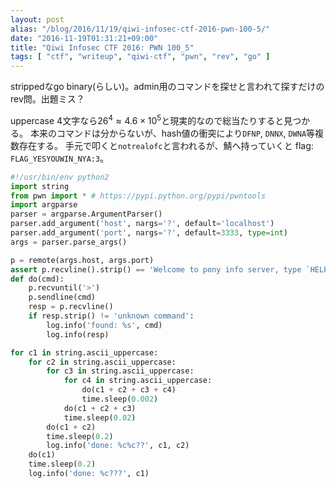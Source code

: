 ```yaml
---
layout: post
alias: "/blog/2016/11/19/qiwi-infosec-ctf-2016-pwn-100-5/"
date: "2016-11-19T01:31:21+09:00"
title: "Qiwi Infosec CTF 2016: PWN 100_5"
tags: [ "ctf", "writeup", "qiwi-ctf", "pwn", "rev", "go" ]
---
```


strippedなgo binary(らしい)。admin用のコマンドを探せと言われて探すだけのrev問。出題ミス？

uppercase $4$文字なら$26^4 \approx 4.6 \times 10^5$と現実的なので総当たりすると見つかる。
本来のコマンドは分からないが、hash値の衝突により`DFNP`, `DNNX`, `DWNA`等複数存在する。
手元で叩くと`notrealofc`と言われるが、鯖へ持っていくと flag: `FLAG_YESYOUWIN_NYA:3`。

``` python
#!/usr/bin/env python2
import string
from pwn import * # https://pypi.python.org/pypi/pwntools
import argparse
parser = argparse.ArgumentParser()
parser.add_argument('host', nargs='?', default='localhost')
parser.add_argument('port', nargs='?', default=3333, type=int)
args = parser.parse_args()

p = remote(args.host, args.port)
assert p.recvline().strip() == 'Welcome to pony info server, type `HELP` to list all available cmds'
def do(cmd):
    p.recvuntil('>')
    p.sendline(cmd)
    resp = p.recvline()
    if resp.strip() != 'unknown command':
        log.info('found: %s', cmd)
        log.info(resp)

for c1 in string.ascii_uppercase:
    for c2 in string.ascii_uppercase:
        for c3 in string.ascii_uppercase:
            for c4 in string.ascii_uppercase:
                do(c1 + c2 + c3 + c4)
                time.sleep(0.002)
            do(c1 + c2 + c3)
            time.sleep(0.02)
        do(c1 + c2)
        time.sleep(0.2)
        log.info('done: %c%c??', c1, c2)
    do(c1)
    time.sleep(0.2)
    log.info('done: %c???', c1)
```
